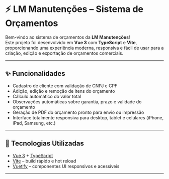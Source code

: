 # ⚡ LM Manutenções – Sistema de Orçamentos

Bem-vindo ao sistema de orçamentos da **LM Manutenções**!  
Este projeto foi desenvolvido em **Vue 3** com **TypeScript** e **Vite**, proporcionando uma experiência moderna, responsiva e fácil de usar para a criação, edição e exportação de orçamentos comerciais.

---

## ✨ Funcionalidades

- Cadastro de cliente com validação de CNPJ e CPF
- Adição, edição e remoção de itens do orçamento
- Cálculo automático do valor total
- Observações automáticas sobre garantia, prazo e validade do orçamento
- Geração de PDF do orçamento pronto para envio ou impressão
- Interface totalmente responsiva para desktop, tablet e celulares (iPhone, iPad, Samsung, etc.)

---

## 🚀 Tecnologias Utilizadas

- [Vue 3](https://vuejs.org/) + [TypeScript](https://www.typescriptlang.org/)
- [Vite](https://vitejs.dev/) – build rápido e hot reload
- [Vuetify](https://vuetifyjs.com/) – componentes UI responsivos e acessíveis

---